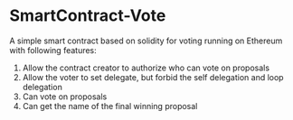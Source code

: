 # SmartContract-Vote
A simple smart contract based on solidity for voting running on Ethereum with following features:

1. Allow the contract creator to authorize who can vote on proposals
2. Allow the voter to set delegate, but forbid the self delegation and loop delegation
3. Can vote on proposals
4. Can get the name of the final winning proposal